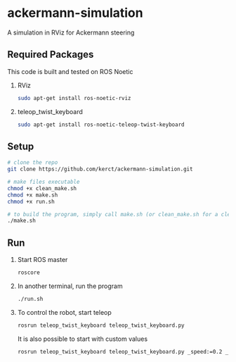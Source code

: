 # ackermann-simulation
A simulation in RViz for Ackermann steering

## Required Packages
This code is built and tested on ROS Noetic

1. RViz
	```bash
	sudo apt-get install ros-noetic-rviz
	```
1. teleop_twist_keyboard
	```bash
	sudo apt-get install ros-noetic-teleop-twist-keyboard
	```

## Setup
```bash
# clone the repo
git clone https://github.com/kerct/ackermann-simulation.git

# make files executable
chmod +x clean_make.sh
chmod +x make.sh
chmod +x run.sh

# to build the program, simply call make.sh (or clean_make.sh for a clean build)
./make.sh
```

## Run
1. Start ROS master
	```bash
	roscore
	```
1. In another terminal, run the program
	```bash
	./run.sh
	```
1. To control the robot, start teleop
	```bash
	rosrun teleop_twist_keyboard teleop_twist_keyboard.py
	```

	It is also possible to start with custom values 
	```bash
	rosrun teleop_twist_keyboard teleop_twist_keyboard.py _speed:=0.2 _turn:=0.2
	```
